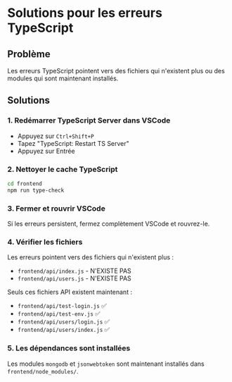 # Solutions pour les erreurs TypeScript

## Problème
Les erreurs TypeScript pointent vers des fichiers qui n'existent plus ou des modules qui sont maintenant installés.

## Solutions

### 1. Redémarrer TypeScript Server dans VSCode
- Appuyez sur `Ctrl+Shift+P`
- Tapez "TypeScript: Restart TS Server"
- Appuyez sur Entrée

### 2. Nettoyer le cache TypeScript
```bash
cd frontend
npm run type-check
```

### 3. Fermer et rouvrir VSCode
Si les erreurs persistent, fermez complètement VSCode et rouvrez-le.

### 4. Vérifier les fichiers
Les erreurs pointent vers des fichiers qui n'existent plus :
- `frontend/api/index.js` - N'EXISTE PAS
- `frontend/api/users.js` - N'EXISTE PAS

Seuls ces fichiers API existent maintenant :
- `frontend/api/test-login.js` ✅
- `frontend/api/test-env.js` ✅
- `frontend/api/users/login.js` ✅
- `frontend/api/users/index.js` ✅

### 5. Les dépendances sont installées
Les modules `mongodb` et `jsonwebtoken` sont maintenant installés dans `frontend/node_modules/`.


